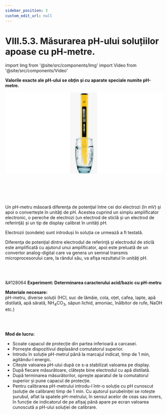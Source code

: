 ```yaml
---
sidebar_position: 3
custom_edit_url: null
---
```


# VIII.5.3. Măsurarea pH-ului soluțiilor apoase cu pH-metre.





import Img from '@site/src/components/Img'
import Video from '@site/src/components/Video'




<div class="alert alert--primary" role="alert">


**Valorile exacte ale pH-ului se obțin și cu aparate speciale numite pH-metre.**



<Img className="img-responsive4" src="chimie/clasa9/capitolul8/VIII-5-3-masurarea-ph-ului-solutiilor-apoase-cu-ph-metre-poza1-ph-metru-intr-un-pahar.png" width="1000" height="260" lazy={false} />

<br></br>
<br></br>


Un pH-metru măsoară diferenţa de potenţial între cei doi electrozi (în mV) şi apoi o converteşte în unităţi de pH. Acestea cuprind un simplu amplificator electronic, o pereche de electrozi (un electrod de sticlă și un electrod de referință) și un tip de display calibrat în unități pH. 

Electrozii (sondele) sunt introduși în soluția ce urmează a fi testată. 

Diferenţa de potenţial dintre electrodul de referinţă şi electrodul de sticlă este amplificată cu ajutorul unui amplificator, apoi este preluată de un convertor analog-digital care va genera un semnal transmis microprocesorului care, la rândul său, va afişa rezultatul în unităţi pH.





</div>


<br></br>


<div class="alert alert--success" role="alert">

&#128064 **Experiment: Determinarea caracterului acid/bazic cu pH-metru**





**Materiale necesare:**   
pH-metru, diverse soluții (HCl, suc de lămâie, cola, oțet, cafea, lapte, apă distilată, apă sărată, NH<sub>4</sub>CO<sub>3</sub>, săpun lichid, amoniac, înălbitor de rufe, NaOH etc.)


<br></br>


**Mod de lucru:**   
- Scoate capacul de protecție din partea inferioară a carcasei.   
- Pornește dispozitivul deplasând comutatorul superior.   
- Introdu în soluție pH-metrul până la marcajul indicat, timp de 1 min, agitându-l energic.   
- Citește valoarea pH-ului după ce s-a stabilizat valoarea pe display.   
- După fiecare măsurătoare, clătește bine electrodul cu apă distilată.   
- După terminarea măsurătorilor, oprește aparatul de la comutatorul superior și pune capacul de protecție.   
- Pentru calibrarea pH-metrului introdu-l într-o soluție cu pH cunoscut (soluție de calibrare) timp de 1 min. Cu ajutorul șurubelniței  se rotește șurubul, aflat la spatele pH-metrului, în sensul acelor de ceas sau invers, în funcție de indicatorul de pe afișaj până apare pe ecran valoarea cunoscută a pH-ului soluției de calibrare.




</div>


